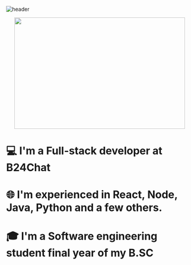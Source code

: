 <div background-image=url("paper.gif")>

  ![header](https://capsule-render.vercel.app/api?type=wave&color=gradient&height=200&section=header&text=Hi+👋+,+I'm+Ron&fontSize=70)
 <p align="center">
    <img width="460" height="300" src="https://user-images.githubusercontent.com/68163421/110490500-0e4be900-80f9-11eb-8494-8fba49a4cf9b.jpg">

 #  💻 I'm a Full-stack developer at B24Chat
 #  🌐 I'm experienced in React, Node, Java, Python and a few others.
 #  🎓 I'm a Software engineering student final year of my B.SC
</p>

 </div>
